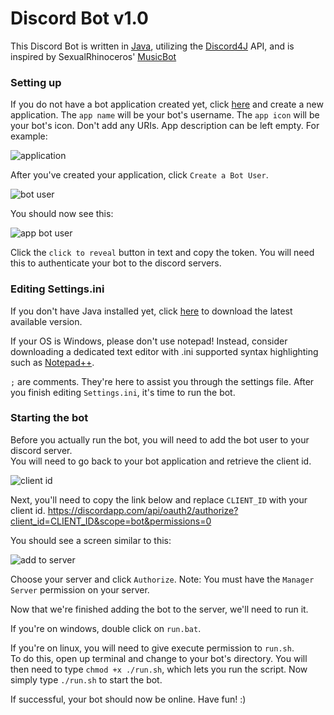 # Discord Bot v1.0 

This Discord Bot is written in [Java](https://www.jetbrains.com/idea/), utilizing the [Discord4J](https://github.com/austinv11/Discord4J) API, and is inspired by SexualRhinoceros' [MusicBot](https://github.com/Just-Some-Bots/MusicBot)<br>

### Setting up

If you do not have a bot application created yet, click [here](https://discordapp.com/developers/applications) and create a new application. The `app name` will be your bot's username. The `app icon` will be your bot's icon. Don't add any URIs. App description can be left empty. For example:

![application](https://cloud.githubusercontent.com/assets/24867967/21583888/a5a410fe-d061-11e6-9a18-5b7a7293b88e.png?raw=true)

After you've created your application, click `Create a Bot User`.

![bot user](https://cloud.githubusercontent.com/assets/24867967/21583922/ac315b60-d062-11e6-9057-55b22f08b93e.png?raw=true)

You should now see this:

![app bot user](https://cloud.githubusercontent.com/assets/24867967/21583936/4b8c4b16-d063-11e6-9411-6c51ebc9ece7.png?raw=true)

Click the `click to reveal` button in text and copy the token. You will need this to authenticate your bot to the discord servers.

### Editing Settings.ini

If you don't have Java installed yet, click [here](https://java.com/en/download/) to download the latest available version.

If your OS is Windows, please don't use notepad! Instead, consider downloading a dedicated text editor with .ini supported syntax highlighting such as [Notepad++](https://notepad-plus-plus.org/).

`;` are comments. They're here to assist you through the settings file. After you finish editing `Settings.ini`, it's time to run the bot.

### Starting the bot

Before you actually run the bot, you will need to add the bot user to your discord server.<br>
You will need to go back to your bot application and retrieve the client id.

![client id](https://cloud.githubusercontent.com/assets/24867967/21594342/7c558b22-d0ef-11e6-8cf6-e913c1ba7695.png?raw=true)

Next, you'll need to copy the link below and replace `CLIENT_ID` with your client id.
https://discordapp.com/api/oauth2/authorize?client_id=CLIENT_ID&scope=bot&permissions=0

You should see a screen similar to this:

![add to server](https://cloud.githubusercontent.com/assets/24867967/21594394/0f99cdda-d0f0-11e6-97b2-58521a8ced5f.png?raw=true)

Choose your server and click `Authorize`. Note: You must have the `Manager Server` permission on your server.

Now that we're finished adding the bot to the server, we'll need to run it.

If you're on windows, double click on `run.bat`. 

If you're on linux, you will need to give execute permission to `run.sh`.<br>
To do this, open up terminal and change to your bot's directory. You will then need to type `chmod +x ./run.sh`, which lets you run the script. Now simply type `./run.sh` to start the bot.

If successful, your bot should now be online. Have fun! :)
